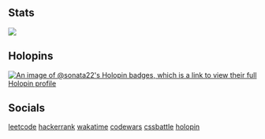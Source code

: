 ## Stats

<a href="https://github.com/anuraghazra/github-readme-stats">
  <img align="center" src="https://github-readme-stats.vercel.app/api?username=sonata22&rank_icon=github&theme=dark&show_icons=true&hide_border=true&count_private=true" />
</a>

## Holopins

[![An image of @sonata22's Holopin badges, which is a link to view their full Holopin profile](https://holopin.me/sonata22)](https://holopin.io/@sonata22)

## Socials

[leetcode](https://leetcode.com/u/sonata22/)
[hackerrank](hackerrank.com/sonata22)
[wakatime](https://wakatime.com/@sonata22)
[codewars](https://www.codewars.com/users/sonata22)
[cssbattle](https://cssbattle.dev/player/sonata22)
[holopin](https://www.holopin.io/@sonata22#badges)
